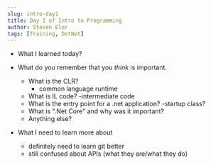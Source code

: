 ```yaml
---
slug: intro-day1
title: Day 1 of Intro to Programming
author: Steven Eler
tags: [Training, DotNet]
---
```


- What I learned today?
- What do you remember that you *think* is important.
    - What is the CLR?
        - common language runtime
    - What is IL code?
        -intermediate code
    - What is the entry point for a .net application?
        -startup class?
    - What is ".Net Core" and why was it important?
    - Anything else?

- What I need to learn more about
    - definitely need to learn git better
    - still confused about APIs (what they are/what they do)


